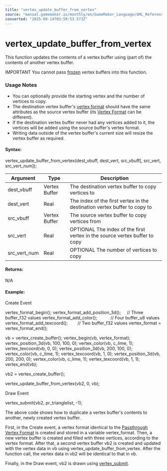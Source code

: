 ```yaml
---
title: "vertex_update_buffer_from_vertex"
source: "manual.gamemaker.io/monthly/en/GameMaker_Language/GML_Reference/Drawing/Primitives/vertex_update_buffer_from_vertex.htm"
converted: "2025-09-14T03:59:53.573Z"
---
```


# vertex\_update\_buffer\_from\_vertex

This function updates the contents of a vertex buffer using (part of) the contents of another vertex buffer.

IMPORTANT You cannot pass [frozen](../../../../../../../GameMaker_Language/GML_Reference/Drawing/Primitives/vertex_freeze.md) vertex buffers into this function.

### Usage Notes

-   You can optionally provide the starting vertex and the number of vertices to copy.
-   The destination vertex buffer's [vertex format](Primitives_And_Vertex_Formats.htm#func_ref_vertex_formats) should have the same attributes as the source vertex buffer (its [Vertex Format](vertex_format_end.md) can be different).
-   If the destination vertex buffer never had any vertices added to it, the vertices will be added using the source buffer's vertex format.
-   Writing data outside of the vertex buffer's current size will resize the vertex buffer as required.

#### Syntax:

vertex\_update\_buffer\_from\_vertex(dest\_vbuff, dest\_vert, src\_vbuff\[, src\_vert, src\_vert\_num\]);

| Argument | Type | Description |
| --- | --- | --- |
| dest_vbuff | Vertex Buffer | The destination vertex buffer to copy vertices to |
| dest_vert | Real | The index of the first vertex in the destination vertex buffer to copy to |
| src_vbuff | Vertex Buffer | The source vertex buffer to copy vertices from |
| src_vert | Real | OPTIONAL The index of the first vertex in the source vertex buffer to copy |
| src_vert_num | Real | OPTIONAL The number of vertices to copy |

#### Returns:

N/A

#### Example:

Create Event

vertex\_format\_begin();
vertex\_format\_add\_position\_3d();     // Three buffer\_f32 values
vertex\_format\_add\_color();           // Four buffer\_u8 values
vertex\_format\_add\_texcoord();        // Two buffer\_f32 values
vertex\_format = vertex\_format\_end();

vb = vertex\_create\_buffer();
vertex\_begin(vb, vertex\_format);
vertex\_position\_3d(vb, 100, 100, 0);
vertex\_color(vb, c\_lime, 1);
vertex\_texcoord(vb, 0, 0);
vertex\_position\_3d(vb, 200, 100, 0);
vertex\_color(vb, c\_lime, 1);
vertex\_texcoord(vb, 1, 0);
vertex\_position\_3d(vb, 200, 200, 0);
vertex\_color(vb, c\_lime, 1);
vertex\_texcoord(vb, 1, 1);
vertex\_end(vb);

vb2 = vertex\_create\_buffer();

vertex\_update\_buffer\_from\_vertex(vb2, 0, vb);

Draw Event

vertex\_submit(vb2, pr\_trianglelist, -1);

The above code shows how to duplicate a vertex buffer's contents to another, newly created vertex buffer.

First, in the Create event, a vertex format identical to the [Passthrough Vertex Format](Primitives_And_Vertex_Formats.htm#passthrough_vertex_format) is created and stored in a variable vertex\_format. Then, a new vertex buffer is created and filled with three vertices, according to the vertex format. After that, a second vertex buffer vb2 is created and updated with the vertex data in vb using vertex\_update\_buffer\_from\_vertex. After the function call, the vertex data in vb2 will be identical to that in vb.

Finally, in the Draw event, vb2 is drawn using [vertex\_submit](../../../../../../../GameMaker_Language/GML_Reference/Drawing/Primitives/vertex_submit.md).